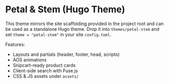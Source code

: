 # Petal & Stem (Hugo Theme)

This theme mirrors the site scaffolding provided in the project root and can be used as a standalone Hugo theme.
Drop it into `themes/petal-stem` and set `theme = "petal-stem"` in your site `config.toml`.

Features:
- Layouts and partials (header, footer, head, scripts)
- AOS animations
- Snipcart-ready product cards
- Client-side search with Fuse.js
- CSS & JS assets under `assets/`
